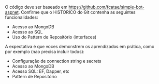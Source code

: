 O código deve ser baseado em https://github.com/fcatae/simple-bot-aspnet. 
Confirme que o HISTORICO do Git contenha as seguintes funcionalidades:

- Acesso ao MongoDB
- Acesso ao SQL
- Uso do Pattern de Repositório (interfaces)

A expectativa é que voces demonstrem os aprendizados em prática, como por exemplo (nao precisa incluir todos):
- Configuração de connection string e secrets
- Acesso ao MongoDB
- Acesso SQL: EF, Dapper, etc
- Pattern de Repositório
